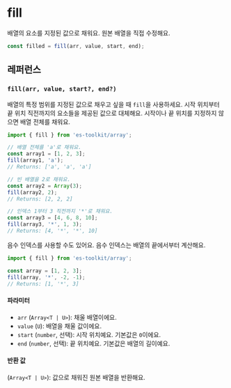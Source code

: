 # fill

배열의 요소를 지정된 값으로 채워요. 원본 배열을 직접 수정해요.

```typescript
const filled = fill(arr, value, start, end);
```

## 레퍼런스

### `fill(arr, value, start?, end?)`

배열의 특정 범위를 지정된 값으로 채우고 싶을 때 `fill`을 사용하세요. 시작 위치부터 끝 위치 직전까지의 요소들을 제공된 값으로 대체해요. 시작이나 끝 위치를 지정하지 않으면 배열 전체를 채워요.

```typescript
import { fill } from 'es-toolkit/array';

// 배열 전체를 'a'로 채워요.
const array1 = [1, 2, 3];
fill(array1, 'a');
// Returns: ['a', 'a', 'a']

// 빈 배열을 2로 채워요.
const array2 = Array(3);
fill(array2, 2);
// Returns: [2, 2, 2]

// 인덱스 1부터 3 직전까지 '*'로 채워요.
const array3 = [4, 6, 8, 10];
fill(array3, '*', 1, 3);
// Returns: [4, '*', '*', 10]
```

음수 인덱스를 사용할 수도 있어요. 음수 인덱스는 배열의 끝에서부터 계산해요.

```typescript
import { fill } from 'es-toolkit/array';

const array = [1, 2, 3];
fill(array, '*', -2, -1);
// Returns: [1, '*', 3]
```

#### 파라미터

- `arr` (`Array<T | U>`): 채울 배열이에요.
- `value` (`U`): 배열을 채울 값이에요.
- `start` (`number`, 선택): 시작 위치예요. 기본값은 `0`이에요.
- `end` (`number`, 선택): 끝 위치예요. 기본값은 배열의 길이예요.

#### 반환 값

(`Array<T | U>`): 값으로 채워진 원본 배열을 반환해요.